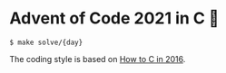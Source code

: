 # Advent of Code 2021 in C 🎄

```
$ make solve/{day}
```

The coding style is based on [How to C in 2016](https://matt.sh/howto-c).
